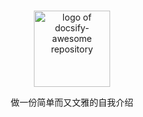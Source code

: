 <p align="center">
  <br>
  <img width="122" src="https://avatars0.githubusercontent.com/u/20508968?s=400&u=b77d3eefae2b4186d8a02e2db874192979ad2015&v=4" alt="logo of docsify-awesome repository">
  <br>
</p>

<p align="center">
  做一份简单而又文雅的自我介绍
</p>

